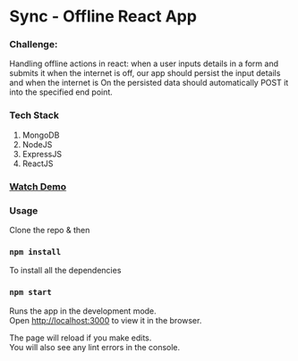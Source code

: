 # Sync - Offline React App

### Challenge: 
Handling offline actions in react: when a user inputs details in a form and submits it when the internet is off, our app should persist the input details and when the internet is On the persisted data should automatically POST it into the specified end point.

### Tech Stack
1. MongoDB
2. NodeJS
3. ExpressJS
4. ReactJS

### [Watch Demo](https://youtu.be/F9V6T8zl8js)

### Usage

Clone the repo & then

### `npm install`

To install all the dependencies

### `npm start`

Runs the app in the development mode.<br />
Open [http://localhost:3000](http://localhost:3000) to view it in the browser.

The page will reload if you make edits.<br />
You will also see any lint errors in the console.
